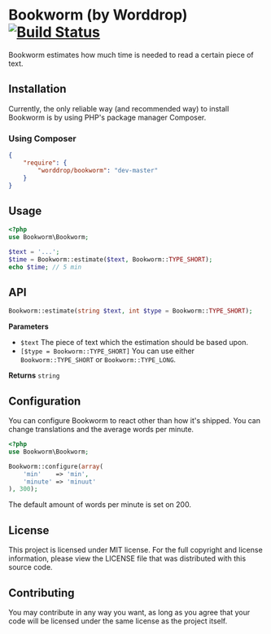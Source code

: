 # Bookworm (by Worddrop) [![Build Status](https://travis-ci.org/worddrop/bookworm.svg?branch=master)](https://travis-ci.org/worddrop/bookworm)
Bookworm estimates how much time is needed to read a certain piece of text.

## Installation
Currently, the only reliable way (and recommended way) to install Bookworm is by using PHP's package manager Composer. 

### Using Composer
``` json
{
    "require": {
        "worddrop/bookworm": "dev-master"
    }
}
```

## Usage
``` php
<?php
use Bookworm\Bookworm;

$text = '...';
$time = Bookworm::estimate($text, Bookworm::TYPE_SHORT);
echo $time; // 5 min
```

## API
``` php
Bookworm::estimate(string $text, int $type = Bookworm::TYPE_SHORT);
```

**Parameters**
- `$text` The piece of text which the estimation should be based upon.
- `[$type = Bookworm::TYPE_SHORT]` You can use either `Bookworm::TYPE_SHORT` or `Bookworm::TYPE_LONG`.

**Returns** `string`

## Configuration
You can configure Bookworm to react other than how it's shipped. You can change translations and the average words per minute.

``` php
<?php
use Bookworm\Bookworm;

Bookworm::configure(array(
    'min'    => 'min',
    'minute' => 'minuut'
), 300);
```

The default amount of words per minute is set on 200.

## License
This project is licensed under MIT license. For the full copyright and license information, please view the LICENSE file
that was distributed with this source code.

## Contributing
You may contribute in any way you want, as long as you agree that your code will be licensed under the same license as
the project itself.
